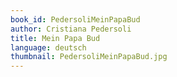 ```yaml
---
book_id: PedersoliMeinPapaBud
author: Cristiana Pedersoli
title: Mein Papa Bud
language: deutsch
thumbnail: PedersoliMeinPapaBud.jpg
---
```

